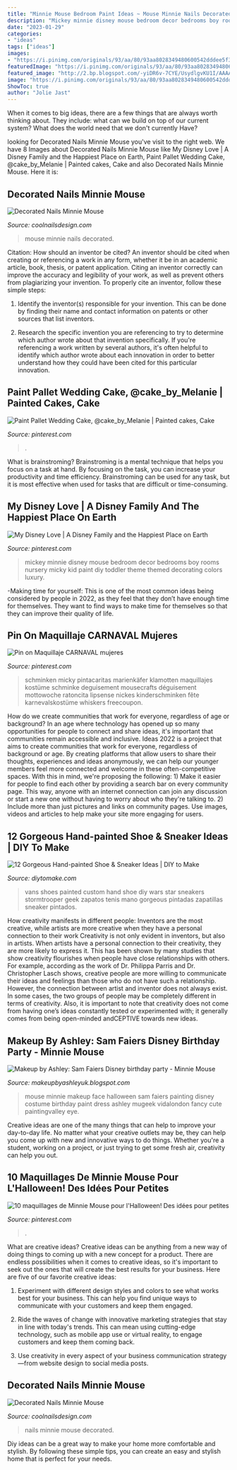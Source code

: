 ```yaml
---
title: "Minnie Mouse Bedroom Paint Ideas ~ Mouse Minnie Nails Decorated"
description: "Mickey minnie disney mouse bedroom decor bedrooms boy rooms nursery micky kid paint diy toddler theme themed decorating colors luxury"
date: "2023-01-29"
categories:
- "ideas"
tags: ["ideas"]
images:
- "https://i.pinimg.com/originals/93/aa/80/93aa8028349480600542dddee5f35ca6.jpg"
featuredImage: "https://i.pinimg.com/originals/93/aa/80/93aa8028349480600542dddee5f35ca6.jpg"
featured_image: "http://2.bp.blogspot.com/-yiDR6v-7CYE/UsydlgvKU1I/AAAAAAAAAak/3kqh2eqG81Q/s1600/sam+faiers+minnie+mouse.jpg"
image: "https://i.pinimg.com/originals/93/aa/80/93aa8028349480600542dddee5f35ca6.jpg"
ShowToc: true
author: "Jolie Jast"
---
```



When it comes to big ideas, there are a few things that are always worth thinking about. They include: what can we build on top of our current system? What does the world need that we don't currently Have?

	

		
looking for Decorated Nails Minnie Mouse you've visit to the right web. We have 8 Images about Decorated Nails Minnie Mouse like My Disney Love | A Disney Family and the Happiest Place on Earth, Paint Pallet Wedding Cake, @cake_by_Melanie | Painted cakes, Cake and also Decorated Nails Minnie Mouse. Here it is:
		
    
## Decorated Nails Minnie Mouse

<img loading=lazy src="https://coolnailsdesign.com/wp-content/uploads/minnie-mouse-nails-ideas-5.jpg" onerror="this.onerror=null;this.src='https://tse2.mm.bing.net/th?id=OIP.1JsGjaBAfpIJGjKeSnzi3gHaHa&amp;pid=15.1';" alt="Decorated Nails Minnie Mouse">

_Source: coolnailsdesign.com_

>mouse minnie nails decorated. 

	

Citation: How should an inventor be cited?
An inventor should be cited when creating or referencing a work in any form, whether it be in an academic article, book, thesis, or patent application. Citing an inventor correctly can improve the accuracy and legibility of your work, as well as prevent others from plagiarizing your invention. To properly cite an inventor, follow these simple steps:
1. Identify the inventor(s) responsible for your invention. This can be done by finding their name and contact information on patents or other sources that list inventors.

2. Research the specific invention you are referencing to try to determine which author wrote about that invention specifically. If you're referencing a work written by several authors, it's often helpful to identify which author wrote about each innovation in order to better understand how they could have been cited for this particular innovation.


    
## Paint Pallet Wedding Cake, @cake_by_Melanie | Painted Cakes, Cake

<img loading=lazy src="https://i.pinimg.com/originals/93/aa/80/93aa8028349480600542dddee5f35ca6.jpg" onerror="this.onerror=null;this.src='https://tse3.mm.bing.net/th?id=OIP.R8lRrN67K37lSrAvGHsdJgHaJ4&amp;pid=15.1';" alt="Paint Pallet Wedding Cake, @cake_by_Melanie | Painted cakes, Cake">

_Source: pinterest.com_

>. 

	

What is brainstroming? Brainstroming is a mental technique that helps you focus on a task at hand. By focusing on the task, you can increase your productivity and time efficiency. Brainstroming can be used for any task, but it is most effective when used for tasks that are difficult or time-consuming.

    
## My Disney Love | A Disney Family And The Happiest Place On Earth

<img loading=lazy src="https://i.pinimg.com/originals/e1/8b/1d/e18b1d4f5854e56f150db47b4cedbd7b.jpg" onerror="this.onerror=null;this.src='https://tse3.mm.bing.net/th?id=OIP.wu8tcnetIYhbR5a7CUBT1QHaE7&amp;pid=15.1';" alt="My Disney Love | A Disney Family and the Happiest Place on Earth">

_Source: pinterest.com_

>mickey minnie disney mouse bedroom decor bedrooms boy rooms nursery micky kid paint diy toddler theme themed decorating colors luxury. 

	

-Making time for yourself: This is one of the most common ideas being considered by people in 2022, as they feel that they don’t have enough time for themselves. They want to find ways to make time for themselves so that they can improve their quality of life.

    
## Pin On Maquillaje CARNAVAL Mujeres

<img loading=lazy src="https://i.pinimg.com/736x/48/d6/fa/48d6fa676f196fee0dba07e5e4401aee.jpg" onerror="this.onerror=null;this.src='https://tse1.mm.bing.net/th?id=OIP.QWijHzgZ49_oDUZSF4CmJQHaNL&amp;pid=15.1';" alt="Pin on Maquillaje CARNAVAL mujeres">

_Source: pinterest.com_

>schminken micky pintacaritas marienkäfer klamotten maquillajes kostüme schminke deguisement mousecrafts déguisement mottowoche ratoncita lipsense nickes kinderschminken fête karnevalskostüme whiskers freecoupon. 

	

How do we create communities that work for everyone, regardless of age or background?
In an age where technology has opened up so many opportunities for people to connect and share ideas, it's important that communities remain accessible and inclusive. Ideas 2022 is a project that aims to create communities that work for everyone, regardless of background or age. By creating platforms that allow users to share their thoughts, experiences and ideas anonymously, we can help our younger members feel more connected and welcome in these often-competitive spaces. With this in mind, we're proposing the following: 1) Make it easier for people to find each other by providing a search bar on every community page. This way, anyone with an internet connection can join any discussion or start a new one without having to worry about who they're talking to. 2) Include more than just pictures and links on community pages. Use images, videos and articles to help make your site more engaging for users.

    
## 12 Gorgeous Hand-painted Shoe &amp; Sneaker Ideas | DIY To Make

<img loading=lazy src="http://www.diytomake.com/wp-content/uploads/2017/01/Hand-Painted-Stormtrooper-Vans-Shoes.jpg" onerror="this.onerror=null;this.src='https://tse1.mm.bing.net/th?id=OIP.2SuTSPSsJ1rkCkXKg3k_XwHaJ4&amp;pid=15.1';" alt="12 Gorgeous Hand-painted Shoe &amp; Sneaker Ideas | DIY to Make">

_Source: diytomake.com_

>vans shoes painted custom hand shoe diy wars star sneakers stormtrooper geek zapatos tenis mano gorgeous pintadas zapatillas sneaker pintados. 

	

How creativity manifests in different people: Inventors are the most creative, while artists are more creative when they have a personal connection to their work
Creativity is not only evident in inventors, but also in artists. When artists have a personal connection to their creativity, they are more likely to express it. This has been shown by many studies that show creativity flourishes when people have close relationships with others. For example, according as the work of Dr. Philippa Parris and Dr. Christopher Lasch shows, creative people are more willing to communicate their ideas and feelings than those who do not have such a relationship. 
However, the connection between artist and inventor does not always exist. In some cases, the two groups of people may be completely different in terms of creativity. Also, it is important to note that creativity does not come from having one’s ideas constantly tested or experimented with; it generally comes from being open-minded andCEPTIVE towards new ideas.

    
## Makeup By Ashley: Sam Faiers Disney Birthday Party - Minnie Mouse

<img loading=lazy src="http://2.bp.blogspot.com/-yiDR6v-7CYE/UsydlgvKU1I/AAAAAAAAAak/3kqh2eqG81Q/s1600/sam+faiers+minnie+mouse.jpg" onerror="this.onerror=null;this.src='https://tse1.mm.bing.net/th?id=OIP.teH-vhSRi6X0u_cG8I372wHaJ4&amp;pid=15.1';" alt="Makeup by Ashley: Sam Faiers Disney birthday party - Minnie Mouse">

_Source: makeupbyashleyuk.blogspot.com_

>mouse minnie makeup face halloween sam faiers painting disney costume birthday paint dress ashley mugeek vidalondon fancy cute paintingvalley eye. 

	

Creative ideas are one of the many things that can help to improve your day-to-day life. No matter what your creative outlets may be, they can help you come up with new and innovative ways to do things. Whether you're a student, working on a project, or just trying to get some fresh air, creativity can help you out.

    
## 10 Maquillages De Minnie Mouse Pour L&#039;Halloween! Des Idées Pour Petites

<img loading=lazy src="https://i.pinimg.com/originals/d5/ef/27/d5ef27fd4c9624f3960edc7f0992d1eb.jpg" onerror="this.onerror=null;this.src='https://tse1.mm.bing.net/th?id=OIP.BhK-wyvOKWMqSSspTVhX2AHaJ_&amp;pid=15.1';" alt="10 maquillages de Minnie Mouse pour l&#039;Halloween! Des idées pour petites">

_Source: pinterest.com_

>. 

	

What are creative ideas?
Creative ideas can be anything from a new way of doing things to coming up with a new concept for a product. There are endless possibilities when it comes to creative ideas, so it's important to seek out the ones that will create the best results for your business. Here are five of our favorite creative ideas: 
1. Experiment with different design styles and colors to see what works best for your business. This can help you find unique ways to communicate with your customers and keep them engaged.

2. Ride the waves of change with innovative marketing strategies that stay in line with today's trends. This can mean using cutting-edge technology, such as mobile app use or virtual reality, to engage customers and keep them coming back. 

3. Use creativity in every aspect of your business communication strategy—from website design to social media posts.

    
## Decorated Nails Minnie Mouse

<img loading=lazy src="https://coolnailsdesign.com/wp-content/uploads/minnie-mouse-nails-ideas-6.jpg" onerror="this.onerror=null;this.src='https://tse4.mm.bing.net/th?id=OIP.zPudPSSmsGaPlfVpVvH4tAHaJ5&amp;pid=15.1';" alt="Decorated Nails Minnie Mouse">

_Source: coolnailsdesign.com_

>nails minnie mouse decorated. 

	

Diy ideas can be a great way to make your home more comfortable and stylish. By following these simple tips, you can create an easy and stylish home that is perfect for your needs.


